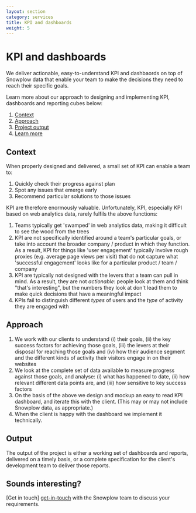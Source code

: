 ```yaml
---
layout: section
category: services
title: KPI and dashboards
weight: 5
---
```


# KPI and dashboards

We deliver actionable, easy-to-understand KPI and dashbaords on top of Snowplow data that enable your team to make the decisions they need to reach their specific goals.

Learn more about our approach to designing and implementing KPI, dashboards and reporting cubes below:

1. [Context](#context)
2. [Approach](#approach)
3. [Project output](#output)
4. [Learn more](#learn-more)

<a name="context"><h2>Context</h2></a>

When properly designed and delivered, a small set of KPI can enable a team to:

1. Quickly check their progress against plan
2. Spot any issues that emerge early
3. Recommend particular solutions to those issues

KPI are therefore enormously valuable. Unfortunately, KPI, especially KPI based on web analytics data, rarely fulfils the above functions:

1. Teams typically get 'swamped' in web analytics data, making it difficult to see the wood from the trees
2. KPI are not specifically identified around a team's particular goals, or take into account the broader company / product in which they function. As a result, KPI for things like 'user engagement' typically involve rough proxies (e.g. average page views per visit) that do not capture what 'successful engagement' looks like for a particular product / team / company
3. KPI are typically not designed with the levers that a team can pull in mind. As a result, they are not *actionable*: people look at them and think "that's interesting", but the numbers they look at don't lead them to make quick decisions that have a meaningful impact
4. KPIs fail to distinguish different *types* of users and the *type* of activity they are engaged with

<a name="approach"><h2>Approach</h2></a> 

1. We work with our clients to understand (i) their goals, (ii) the key success factors for achieving those goals, (iii) the levers at their disposal for reaching those goals and (iv) how their audience segment and the different kinds of activity their visitors engage in on their websites
2. We look at the complete set of data available to measure progress against those goals, and analyse: (i) what has happened to date, (ii) how relevant different data points are, and (iii) how sensitive to key success factors
3. On the basis of the above we design and mockup an easy to read KPI dashboard, and iterate this with the client. (This may or may not include Snowplow data, as appropriate.)
4. When the client is happy with the dashboard we implement it technically.

<a name="output"><h2>Output</h2></a>

The output of the project is either a working set of dashboards and reports, delivered on a timely basis, or a complete specification for the client's development team to deliver those reports.

<a name="learn-more"><h2>Sounds interesting?</h2></a>

[Get in touch] [get-in-touch] with the Snowplow team to discuss your requirements.

[get-in-touch]: /about/index.html
[rate-card]: rate-card.html
[analytics]: analytics.html
[implementation]: implementation.html
[custom-dev]: custom-development.html
